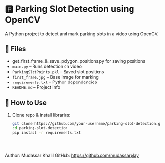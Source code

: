 # 🅿️ Parking Slot Detection using OpenCV

A Python project to detect and mark parking slots in a video using OpenCV.

## 📁 Files

-  get_first_frame_&_save_polygon_positions.py for saving positions
- `main.py` – Runs detection on video
- `ParkingSlotPoints.pkl` – Saved slot positions
- `first_frame.jpg` – Base image for marking
- `requirements.txt` – Python dependencies
- `README.md` – Project info

## 🚀 How to Use

1. Clone repo & install libraries:
   ```bash
   git clone https://github.com/your-username/parking-slot-detection.git
   cd parking-slot-detection
   pip install -r requirements.txt





Author: Mudassar Khalil
GitHub: https://github.com/mudassarplay
